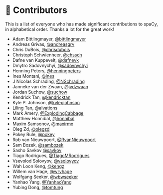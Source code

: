 # 👥 Contributors

This is a list of everyone who has made significant contributions to spaCy, in alphabetical order. Thanks a lot for the great work!

* Adam Bittlingmayer, [@bittlingmayer](https://github.com/bittlingmayer)
* Andreas Grivas, [@andreasgrv](https://github.com/andreasgrv)
* Chris DuBois, [@chrisdubois](https://github.com/chrisdubois)
* Christoph Schwienheer, [@chssch](https://github.com/chssch)
* Dafne van Kuppevelt, [@dafnevk](https://github.com/dafnevk)
* Dmytro Sadovnychyi, [@sadovnychyi](https://github.com/sadovnychyi)
* Henning Peters, [@henningpeters](https://github.com/henningpeters)
* Ines Montani, [@ines](https://github.com/ines)
* J Nicolas Schrading, [@NSchrading](https://github.com/NSchrading)
* Janneke van der Zwaan, [@jvdzwaan](https://github.com/jvdzwaan)
* Jordan Suchow, [@suchow](https://github.com/suchow)
* Kendrick Tan, [@kendricktan](https://github.com/kendricktan)
* Kyle P. Johnson, [@kylepjohnson](https://github.com/kylepjohnson)
* Liling Tan, [@alvations](https://github.com/alvations)
* Mark Amery, [@ExplodingCabbage](https://github.com/ExplodingCabbage)
* Matthew Honnibal, [@honnibal](https://github.com/honnibal)
* Maxim Samsonov, [@maxirmx](https://github.com/maxirmx)
* Oleg Zd, [@olegzd](https://github.com/olegzd)
* Pokey Rule, [@pokey](https://github.com/pokey)
* Rob van Nieuwpoort, [@RvanNieuwpoort](https://github.com/RvanNieuwpoort)
* Sam Bozek, [@sambozek](https://github.com/sambozek)
* Sasho Savkov [@savkov](https://github.com/savkov)
* Tiago Rodrigues, [@TiagoMRodrigues](https://github.com/TiagoMRodrigues)
* Vsevolod Solovyov, [@vsolovyov](https://github.com/vsolovyov)
* Wah Loon Keng, [@kengz](https://github.com/kengz)
* Willem van Hage, [@wrvhage](https://github.com/wrvhage)
* Wolfgang Seeker, [@wbwseeker](https://github.com/wbwseeker)
* Yanhao Yang, [@YanhaoYang](https://github.com/YanhaoYang)
* Yubing Dong, [@tomtung](https://github.com/tomtung)
